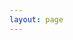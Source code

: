 ```yaml
---
layout: page
---
```

<script setup>
import {
  VPTeamPage,
  VPTeamPageTitle,
  VPTeamMembers,
  VPTeamPageSection
} from 'vitepress/theme'
</script>

<VPTeamPage>
    <VPTeamPageTitle>
        <template #title>Contests</template>
    </VPTeamPageTitle>
    <VPTeamPageSection>
        <template #title>2025</template>
        <template #members>
            <div className="contest-card-container">
                <Card name="Test" 
                    date="Jan 1 2025" 
                    description ="yayayayayaay" 
                    link="https://github.com" 
                />
            </div>
        </template>
    </VPTeamPageSection>
    <!-- <VPTeamPageSection>
        <template #title>2026</template>
        <template #members>
            <div className="container">
            </div>
        </template>
    </VPTeamPageSection> -->
</VPTeamPage>

<style>
    .contest-card-container {
        display: flex;
        flex-wrap: wrap;         
        justify-content: center;  
        gap: 10px;           
        padding: 10px;     
        width: 100%;    
        box-sizing: border-box; 
    }   
</style>